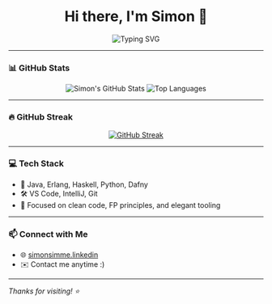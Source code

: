 <h1 align="center">Hi there, I'm Simon 👋</h1>

<p align="center">
  <img src="https://readme-typing-svg.herokuapp.com?font=Fira%20Code&size=24&pause=1000&color=F7F7F7&center=true&vCenter=true&width=435&lines=Software%20Engineer;Functional%20Programming%20Enthusiast;Java%20|%20Erlang%20|%20Haskell%20|%20Python" alt="Typing SVG" />
</p>



---

### 📊 GitHub Stats

<div align="center">

![Simon's GitHub Stats](https://github-readme-stats.vercel.app/api?username=simonsimme&show_icons=true&theme=tokyonight&hide=stars&count_private=true)
![Top Languages](https://github-readme-stats.vercel.app/api/top-langs/?username=simonsimme&layout=compact&theme=tokyonight)

</div>

---

### 🔥 GitHub Streak

<div align="center">

[![GitHub Streak](https://streak-stats.demolab.com?user=simonsimme&theme=tokyonight&date_format=M%20j%5B%2C%20Y%5D)](https://git.io/streak-stats)

</div>

---

### 💻 Tech Stack

- 💛 Java, Erlang, Haskell, Python, Dafny
- 🛠️ VS Code, IntelliJ, Git
- 🎯 Focused on clean code, FP principles, and elegant tooling

---

### 📫 Connect with Me

- 🌐 [simonsimme.linkedin]([https://github.com/simonsimme](https://www.linkedin.com/in/simon-johansson-software-genius/))
- ✉️ Contact me anytime :)

---

_Thanks for visiting! ⭐️_
